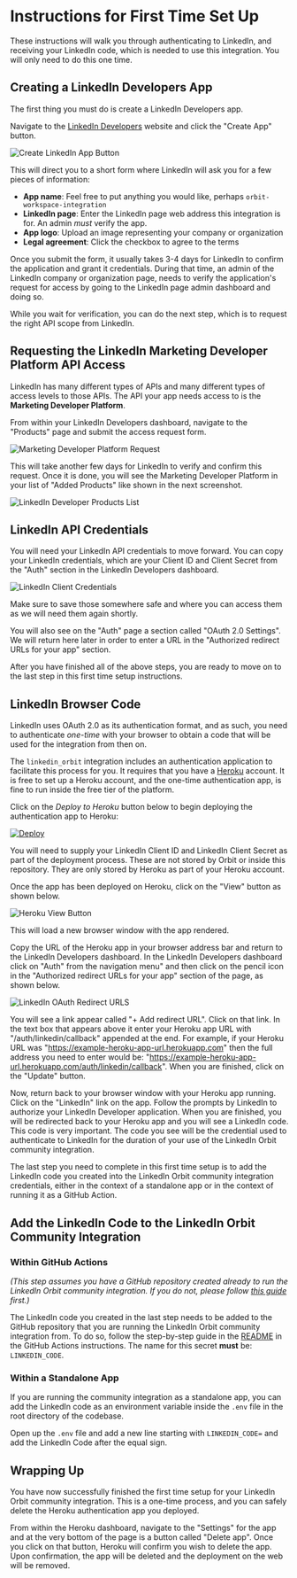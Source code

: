 # Instructions for First Time Set Up

These instructions will walk you through authenticating to LinkedIn, and receiving your LinkedIn code, which is needed to use this integration. You will only need to do this one time.

## Creating a LinkedIn Developers App

The first thing you must do is create a LinkedIn Developers app.

Navigate to the [LinkedIn Developers](https://www.linkedin.com/developers/) website and click the "Create App" button.

![Create LinkedIn App Button](readme_images/create_app_button.png)

This will direct you to a short form where LinkedIn will ask you for a few pieces of information:

* **App name**: Feel free to put anything you would like, perhaps `orbit-workspace-integration`
* **LinkedIn page**: Enter the LinkedIn page web address this integration is for. An admin *must* verify the app.
* **App logo**: Upload an image representing your company or organization
* **Legal agreement**: Click the checkbox to agree to the terms

Once you submit the form, it usually takes 3-4 days for LinkedIn to confirm the application and grant it credentials. During that time, an admin of the LinkedIn company or organization page, needs to verify the application's request for access by going to the LinkedIn page admin dashboard and doing so.

While you wait for verification, you can do the next step, which is to request the right API scope from LinkedIn.

## Requesting the LinkedIn Marketing Developer Platform API Access

LinkedIn has many different types of APIs and many different types of access levels to those APIs. The API your app needs access to is the **Marketing Developer Platform**.

From within your LinkedIn Developers dashboard, navigate to the "Products" page and submit the access request form.

![Marketing Developer Platform Request](readme_images/marketing_platform_request_access.png)

This will take another few days for LinkedIn to verify and confirm this request. Once it is done, you will see the Marketing Developer Platform in your list of "Added Products" like shown in the next screenshot.

![LinkedIn Developer Products List](readme_images/products_list.png)

## LinkedIn API Credentials

You will need your LinkedIn API credentials to move forward. You can copy your LinkedIn credentials, which are your Client ID and Client Secret from the "Auth" section in the LinkedIn Developers dashboard.

![LinkedIn Client Credentials](readme_images/client_credentials.png)

Make sure to save those somewhere safe and where you can access them as we will need them again shortly.

You will also see on the "Auth" page a section called "OAuth 2.0 Settings". We will return here later in order to enter a URL in the "Authorized redirect URLs for your app" section.

After you have finished all of the above steps, you are ready to move on to the last step in this first time setup instructions.

## LinkedIn Browser Code

LinkedIn uses OAuth 2.0 as its authentication format, and as such, you need to authenticate *one-time* with your browser to obtain a code that will be used for the integration from then on. 

The `linkedin_orbit` integration includes an authentication application to facilitate this process for you. It requires that you have a [Heroku](https://www.heroku.com/) account. It is free to set up a Heroku account, and the one-time authentication app, is fine to run inside the free tier of the platform.

Click on the _Deploy to Heroku_ button below to begin deploying the authentication app to Heroku:

[![Deploy](https://www.herokucdn.com/deploy/button.svg)](https://heroku.com/deploy?template=https://github.com/orbit-love/linkedin-auth-app)

You will need to supply your LinkedIn Client ID and LinkedIn Client Secret as part of the deployment process. These are not stored by Orbit or inside this repository. They are only stored by Heroku as part of your Heroku account.

Once the app has been deployed on Heroku, click on the "View" button as shown below.

![Heroku View Button](readme_images/heroku_view_app_button.png)

This will load a new browser window with the app rendered.

Copy the URL of the Heroku app in your browser address bar and return to the LinkedIn Developers dashboard. In the LinkedIn Developers dashboard click on "Auth" from the navigation menu" and then click on the pencil icon in the "Authorized redirect URLs for your app" section of the page, as shown below.

![LinkedIn OAuth Redirect URLS](readme_images/linkedin_oauth_redirects.png)

You will see a link appear called "+ Add redirect URL". Click on that link. In the text box that appears above it enter your Heroku app URL with "/auth/linkedin/callback" appended at the end. For example, if your Heroku URL was "https://example-heroku-app-url.herokuapp.com" then the full address you need to enter would be: "https://example-heroku-app-url.herokuapp.com/auth/linkedin/callback". When you are finished, click on the "Update" button.

Now, return back to your browser window with your Heroku app running. Click on the "LinkedIn" link on the app. Follow the prompts by LinkedIn to authorize your LinkedIn Developer application. When you are finished, you will be redirected back to your Heroku app and you will see a LinkedIn code. This code is very important. The code you see will be the credential used to authenticate to LinkedIn for the duration of your use of the LinkedIn Orbit community integration.

The last step you need to complete in this first time setup is to add the LinkedIn code you created into the LinkedIn Orbit community integration credentials, either in the context of a standalone app or in the context of running it as a GitHub Action.

## Add the LinkedIn Code to the LinkedIn Orbit Community Integration
### Within GitHub Actions

*(This step assumes you have a GitHub repository created already to run the LinkedIn Orbit community integration. If you do not, please follow [this guide](https://docs.github.com/en/github/getting-started-with-github/create-a-repo) first.)*

The LinkedIn code you created in the last step needs to be added to the GitHub repository that you are running the LinkedIn Orbit community integration from. To do so, follow the step-by-step guide in the [README](https://github.com/orbit-love/github-actions-templates/blob/main/README.md#adding-your-credentials-to-github) in the GitHub Actions instructions. The name for this secret **must** be: `LINKEDIN_CODE`.

### Within a Standalone App

If you are running the community integration as a standalone app, you can add the LinkedIn code as an environment variable inside the `.env` file in the root directory of the codebase.

Open up the `.env` file and add a new line starting with `LINKEDIN_CODE=` and add the LinkedIn Code after the equal sign.
## Wrapping Up

You have now successfully finished the first time setup for your LinkedIn Orbit community integration. This is a one-time process, and you can safely delete the Heroku authentication app you deployed.

From within the Heroku dashboard, navigate to the "Settings" for the app and at the very bottom of the page is a button called "Delete app". Once you click on that button, Heroku will confirm you wish to delete the app. Upon confirmation, the app will be deleted and the deployment on the web will be removed.
